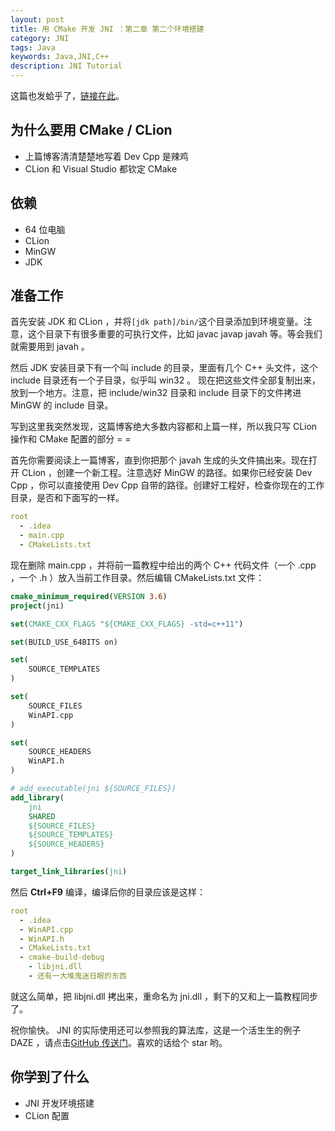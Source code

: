 ```yaml
---
layout: post
title: 用 CMake 开发 JNI ：第二章 第二个环境搭建
category: JNI
tags: Java
keywords: Java,JNI,C++
description: JNI Tutorial
---
```


这篇也发蛤乎了，[链接在此](https://zhuanlan.zhihu.com/p/25063917)。

## 为什么要用 CMake / CLion

+ 上篇博客清清楚楚地写着 Dev Cpp 是辣鸡
+ CLion 和 Visual Studio 都钦定 CMake

## 依赖

+ 64 位电脑
+ CLion
+ MinGW
+ JDK

## 准备工作

首先安装 JDK 和 CLion ，并将`[jdk path]/bin/`这个目录添加到环境变量。注意，这个目录下有很多重要的可执行文件，比如 javac javap javah 等。等会我们就需要用到 javah 。

然后 JDK 安装目录下有一个叫 include 的目录，里面有几个 C++ 头文件，这个 include 目录还有一个子目录，似乎叫 win32 。
现在把这些文件全部复制出来，放到一个地方。注意，把 include/win32 目录和 include 目录下的文件拷进 MinGW 的 include 目录。

写到这里我突然发现，这篇博客绝大多数内容都和上篇一样，所以我只写 CLion 操作和 CMake 配置的部分 = =

首先你需要阅读上一篇博客，直到你把那个 javah 生成的头文件搞出来。现在打开 CLion ，创建一个新工程。注意选好 MinGW 的路径。如果你已经安装 Dev Cpp ，你可以直接使用 Dev Cpp 自带的路径。创建好工程好，检查你现在的工作目录，是否和下面写的一样。

```yml
root
  - .idea
  - main.cpp
  - CMakeLists.txt
```

现在删除 main.cpp ，并将前一篇教程中给出的两个 C++ 代码文件（一个 .cpp ，一个 .h ）放入当前工作目录。然后编辑 CMakeLists.txt 文件：

```cmake
cmake_minimum_required(VERSION 3.6)
project(jni)

set(CMAKE_CXX_FLAGS "${CMAKE_CXX_FLAGS} -std=c++11")

set(BUILD_USE_64BITS on)

set(
    SOURCE_TEMPLATES
)

set(
    SOURCE_FILES
    WinAPI.cpp
)

set(
    SOURCE_HEADERS
    WinAPI.h
)

# add_executable(jni ${SOURCE_FILES})
add_library(
    jni
    SHARED
    ${SOURCE_FILES}
    ${SOURCE_TEMPLATES}
    ${SOURCE_HEADERS}
)

target_link_libraries(jni)
```

然后 **Ctrl+F9** 编译，编译后你的目录应该是这样：

```yml
root
  - .idea
  - WinAPI.cpp
  - WinAPI.h
  - CMakeLists.txt
  - cmake-build-debug
    - libjni.dll
    - 还有一大堆鬼迷日眼的东西
```

就这么简单，把 libjni.dll 拷出来，重命名为 jni.dll ，剩下的又和上一篇教程同步了。

祝你愉快。 JNI 的实际使用还可以参照我的算法库，这是一个活生生的例子 DAZE ，请点击[GitHub 传送门](https://github.com/ice1000/algo4j)。喜欢的话给个 star 哟。

## 你学到了什么

+ JNI 开发环境搭建
+ CLion 配置
